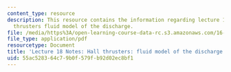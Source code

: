 ```yaml
---
content_type: resource
description: This resource contains the information regarding lecture 18 notes hall
  thrusters fluid model of the discharge.
file: /media/https%3A/open-learning-course-data-rc.s3.amazonaws.com/16-522-space-propulsion-spring-2015/55ac528364c79b0f579fb92d02ec8bf1_MIT16_522S15_Lecture18.pdf
file_type: application/pdf
resourcetype: Document
title: 'Lecture 18 Notes: Hall thrusters: fluid model of the discharge'
uid: 55ac5283-64c7-9b0f-579f-b92d02ec8bf1
---
```

